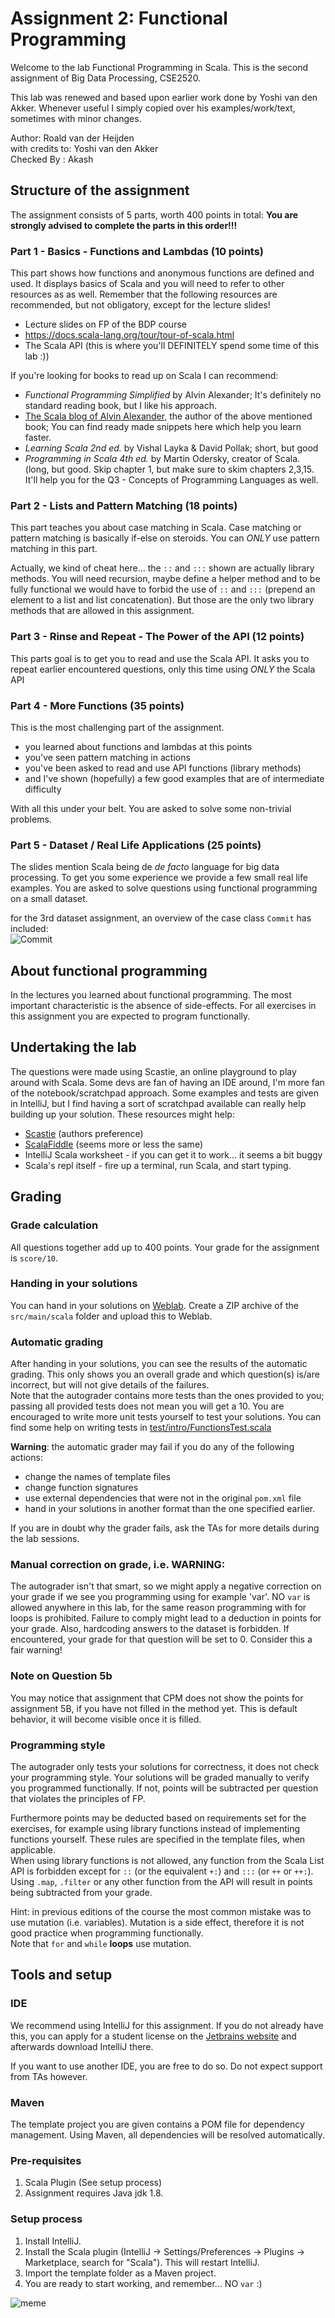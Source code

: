 # Assignment 2: Functional Programming
Welcome to the lab Functional Programming in Scala. This is the second
assignment of Big Data Processing, CSE2520.  

This lab was renewed and based upon earlier work done by Yoshi van den Akker. Whenever useful I simply copied over his
examples/work/text, sometimes with minor changes.

Author: Roald van der Heijden  
with credits to: Yoshi van den Akker  
Checked By : Akash


## Structure of the assignment
The assignment consists of 5 parts, worth 400 points in total:
**You are strongly advised to complete the parts in this order!!!**


### Part 1 - Basics - Functions and Lambdas (10 points)

This part shows how functions and anonymous functions are defined and used.
It displays basics of Scala and you will need to refer to other resources as
as well. Remember that the following resources are recommended, but not obligatory, except for the
lecture slides!
- Lecture slides on FP of the BDP course
- https://docs.scala-lang.org/tour/tour-of-scala.html
- The Scala API (this is where you'll DEFINITELY spend some time of this lab :))

If you're looking for books to read up on Scala I can recommend:
- *Functional Programming Simplified* by Alvin Alexander; It's definitely no
standard reading book, but I like his approach.
- [The Scala blog of Alvin Alexander](https://alvinalexander.com/scala/), the author of the above mentioned book; You can 
find ready made snippets here which help you learn faster.
- *Learning Scala 2nd ed.* by Vishal Layka & David Pollak; short, but good
- *Programming in Scala 4th ed.* by Martin Odersky, creator of Scala. (long, but
good. Skip chapter 1, but make sure to skim chapters 2,3,15. It'll help you for 
the Q3 - Concepts of Programming Languages as well.

### Part 2 - Lists and Pattern Matching (18 points)
This part teaches you about case matching in Scala. Case matching or pattern 
matching is basically if-else on steroids. You can *ONLY* use pattern matching in this part.  

Actually, we kind of cheat here... the `::` and `:::` shown are actually library
methods. You will need recursion, maybe define a helper method and to be fully 
functional we would have to forbid the use of `::` and `:::` (prepend an 
element to a list and list concatenation). But those are the only two library methods that are allowed in this assignment.  

### Part 3 - Rinse and Repeat - The Power of the API (12 points)
This parts goal is to get you to read and use the Scala API. It asks you to 
repeat earlier encountered questions, only this time using *ONLY* the Scala API

### Part 4 - More Functions (35 points)
This is the most challenging part of the assignment.
- you learned about functions and lambdas at this points
- you've seen pattern matching in actions
- you've been asked to read and use API functions (library methods)
- and I've shown (hopefully) a few good examples that are of intermediate difficulty

With all this under your belt. You are asked to solve some non-trivial problems.

### Part 5 - Dataset / Real Life Applications (25 points)

The slides mention Scala being de *de facto* language for big data processing.
To get you some experience we provide a few small real life examples. You are 
asked to solve questions using functional programming on a small dataset.

for the 3rd dataset assignment, an overview of the case class `Commit` has  
included:  
![Commit](Commit.png)


## About functional programming
In the lectures you learned about functional programming.
The most important characteristic is the absence of side-effects.
For all exercises in this assignment you are expected to program functionally.

## Undertaking the lab
The questions were made using Scastie, an online playground to play around
with Scala. Some devs are fan of having an IDE around, I'm more fan of the 
notebook/scratchpad approach. Some examples and tests are given in IntelliJ,
but I find having a sort of scratchpad available can really help building up 
your solution. These resources might help:
- [Scastie](https://scastie.scala-lang.org/) (authors preference)
- [ScalaFiddle](https://scalafiddle.io/) (seems more or less the same)
- IntelliJ Scala worksheet - if you can get it to work... it seems a bit buggy
- Scala's repl itself - fire up a terminal, run Scala, and start typing.

## Grading
### Grade calculation
All questions together add up to 400 points. Your grade for the assignment is `score/10`.

### Handing in your solutions
You can hand in your solutions on [Weblab](https://Weblab.tudelft.nl).
Create a ZIP archive of the `src/main/scala` folder and upload this to Weblab.

### Automatic grading
After handing in your solutions, you can see the results of the automatic grading.
This only shows you an overall grade and which question(s) is/are incorrect,
but will not give details of the failures.\
Note that the autograder contains more tests than the ones provided to you;
passing all provided tests does not mean you will get a 10.
You are encouraged to write more unit tests yourself to test your solutions.
You can find some help on writing tests in [test/intro/FunctionsTest.scala](<src/test/scala/intro/FunctionsTest.scala>)

**Warning**: the automatic grader may fail if you do any of the following actions:
- change the names of template files
- change function signatures
- use external dependencies that were not in the original `pom.xml` file
- hand in your solutions in another format than the one specified earlier.

If you are in doubt why the grader fails, ask the TAs for more details during the lab sessions.

### Manual correction on grade, i.e.  WARNING:
The autograder isn't that smart, so we might apply a negative correction on your grade
if we see you programming using for example 'var'. NO `var` is allowed anywhere in this lab,
for the same reason programming with for loops is prohibited. Failure to comply might lead to a deduction
in points for your grade. Also, hardcoding answers to the dataset is forbidden. If encountered, your grade for that
question will be set to 0. Consider this a fair warning!


### Note on Question 5b
You may notice that assignment that CPM does not show the points for assignment 5B,
if you have not filled in the method yet. This is default behavior,
it will become visible once it is filled.

### Programming style
The autograder only tests your solutions for correctness, it does not check your programming style.
Your solutions will be graded manually to verify you programmed functionally.
If not, points will be subtracted per question that violates the principles of FP.

Furthermore points may be deducted based on requirements set for the exercises, for example using library functions instead of implementing functions yourself.
These rules are specified in the template files, when applicable.\
When using library functions is not allowed, any function from the Scala List API is forbidden
except for `::` (or the equivalent `+:`) and `:::` (or `++` or `++:`).
Using `.map`, `.filter` or any other function from the API will result in points being subtracted from your grade.

Hint: in previous editions of the course the most common mistake was to use mutation (i.e. variables).
Mutation is a side effect, therefore it is not good practice when programming functionally.\
Note that `for` and `while` **loops** use mutation.

## Tools and setup

### IDE
We recommend using IntelliJ for this assignment. If you do not already have this, you can apply for a student license on the [Jetbrains website](https://www.jetbrains.com/student/) and afterwards download IntelliJ there.

If you want to use another IDE, you are free to do so. Do not expect support from TAs however.

### Maven
The template project you are given contains a POM file for dependency management.
Using Maven, all dependencies will be resolved automatically.

### Pre-requisites
1. Scala Plugin (See setup process)
2. Assignment requires Java jdk 1.8.

### Setup process
1. Install IntelliJ.
2. Install the Scala plugin (IntelliJ -> Settings/Preferences -> Plugins -> Marketplace, search for "Scala"). This will restart IntelliJ.
3. Import the template folder as a Maven project.
4. You are ready to start working, and remember... NO `var` :)

![meme](meme.png)
